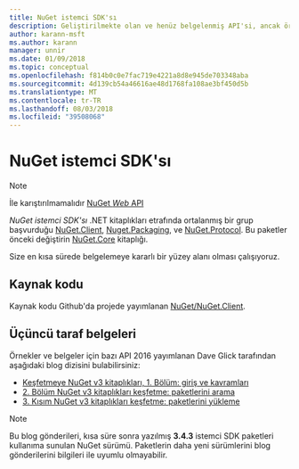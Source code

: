 ```yaml
---
title: NuGet istemci SDK'sı
description: Geliştirilmekte olan ve henüz belgelenmiş API'si, ancak örnekler Dave Glick'ın blogunda kullanılabilir.
author: karann-msft
ms.author: karann
manager: unnir
ms.date: 01/09/2018
ms.topic: conceptual
ms.openlocfilehash: f814b0c0e7fac719e4221a8d8e945de703348aba
ms.sourcegitcommit: 4d139cb54a46616ae48d1768fa108ae3bf450d5b
ms.translationtype: MT
ms.contentlocale: tr-TR
ms.lasthandoff: 08/03/2018
ms.locfileid: "39508068"
---
```

# <a name="nuget-client-sdk"></a>NuGet istemci SDK'sı

> [!Note]
> İle karıştırılmamalıdır [NuGet *Web* API](https://docs.microsoft.com/en-us/nuget/api/overview)

*NuGet istemci SDK'sı* .NET kitaplıkları etrafında ortalanmış bir grup başvurduğu [NuGet.Client](https://www.nuget.org/packages/NuGet.Client), [Nuget.Packaging](https://www.nuget.org/packages/NuGet.Packaging), ve [NuGet.Protocol](https://www.nuget.org/packages/NuGet.Protocol). Bu paketler önceki değiştirin [NuGet.Core](https://www.nuget.org/packages/NuGet.Core/) kitaplığı.

Size en kısa sürede belgelemeye kararlı bir yüzey alanı olması çalışıyoruz.

## <a name="source-code"></a>Kaynak kodu

Kaynak kodu Github'da projede yayımlanan [NuGet/NuGet.Client](https://github.com/NuGet/NuGet.Client).

## <a name="third-party-documentation"></a>Üçüncü taraf belgeleri

Örnekler ve belgeler için bazı API 2016 yayımlanan Dave Glick tarafından aşağıdaki blog dizisini bulabilirsiniz:

- [Keşfetmeye NuGet v3 kitaplıkları, 1. Bölüm: giriş ve kavramları](http://daveaglick.com/posts/exploring-the-nuget-v3-libraries-part-1)
- [2. Bölüm NuGet v3 kitaplıkları keşfetme: paketlerini arama](http://daveaglick.com/posts/exploring-the-nuget-v3-libraries-part-2)
- [3. Kısım NuGet v3 kitaplıkları keşfetme: paketlerini yükleme](http://daveaglick.com/posts/exploring-the-nuget-v3-libraries-part-3)

> [!Note]
> Bu blog gönderileri, kısa süre sonra yazılmış **3.4.3** istemci SDK paketleri kullanıma sunulan NuGet sürümü.
> Paketlerin daha yeni sürümlerini blog gönderilerini bilgileri ile uyumlu olmayabilir.
